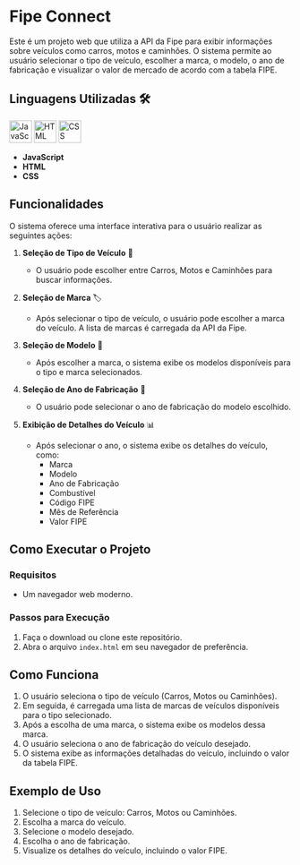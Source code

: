 # Fipe Connect

Este é um projeto web que utiliza a API da Fipe para exibir informações sobre veículos como carros, motos e caminhões. O sistema permite ao usuário selecionar o tipo de veículo, escolher a marca, o modelo, o ano de fabricação e visualizar o valor de mercado de acordo com a tabela FIPE.

## Linguagens Utilizadas 🛠️

<p>
  <img src="https://img.icons8.com/color/48/000000/javascript.png" alt="JavaScript Logo" width="40" height="40"/>
  <img src="https://img.icons8.com/color/48/000000/html-5.png" alt="HTML Logo" width="40" height="40"/>
  <img src="https://img.icons8.com/color/48/000000/css3.png" alt="CSS Logo" width="40" height="40"/>
</p>

- **JavaScript**
- **HTML**
- **CSS**

## Funcionalidades

O sistema oferece uma interface interativa para o usuário realizar as seguintes ações:

1. **Seleção de Tipo de Veículo** 🚗
   - O usuário pode escolher entre Carros, Motos e Caminhões para buscar informações.

2. **Seleção de Marca** 🏷️
   - Após selecionar o tipo de veículo, o usuário pode escolher a marca do veículo. A lista de marcas é carregada da API da Fipe.

3. **Seleção de Modelo** 🚙
   - Após escolher a marca, o sistema exibe os modelos disponíveis para o tipo e marca selecionados.

4. **Seleção de Ano de Fabricação** 📅
   - O usuário pode selecionar o ano de fabricação do modelo escolhido.

5. **Exibição de Detalhes do Veículo** 📊
   - Após selecionar o ano, o sistema exibe os detalhes do veículo, como:
     - Marca
     - Modelo
     - Ano de Fabricação
     - Combustível
     - Código FIPE
     - Mês de Referência
     - Valor FIPE

## Como Executar o Projeto

### Requisitos

- Um navegador web moderno.

### Passos para Execução

1. Faça o download ou clone este repositório.
2. Abra o arquivo `index.html` em seu navegador de preferência.

## Como Funciona

1. O usuário seleciona o tipo de veículo (Carros, Motos ou Caminhões).
2. Em seguida, é carregada uma lista de marcas de veículos disponíveis para o tipo selecionado.
3. Após a escolha de uma marca, o sistema exibe os modelos dessa marca.
4. O usuário seleciona o ano de fabricação do veículo desejado.
5. O sistema exibe as informações detalhadas do veículo, incluindo o valor da tabela FIPE.

## Exemplo de Uso

1. Selecione o tipo de veículo: Carros, Motos ou Caminhões.
2. Escolha a marca do veículo.
3. Selecione o modelo desejado.
4. Escolha o ano de fabricação.
5. Visualize os detalhes do veículo, incluindo o valor FIPE.
